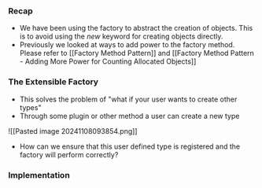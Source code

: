 ### Recap
- We have been using the factory to abstract the creation of objects. This is to avoid using the *new* keyword for creating objects directly. 
- Previously we looked at ways to add power to the factory method. Please refer to [[Factory Method Pattern]] and [[Factory Method Pattern - Adding More Power for Counting Allocated Objects]] 


### The Extensible Factory
- This solves the problem of "what if your user wants to create other types"
- Through some plugin or other method a user can create a new type 

![[Pasted image 20241108093854.png]]

- How can we ensure that this user defined type is registered and the factory will perform correctly?

### Implementation

